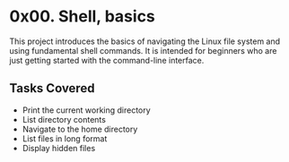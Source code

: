 # 0x00. Shell, basics

This project introduces the basics of navigating the Linux file system and using fundamental shell commands. It is intended for beginners who are just getting started with the command-line interface.

## Tasks Covered
- Print the current working directory
- List directory contents
- Navigate to the home directory
- List files in long format
- Display hidden files

